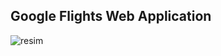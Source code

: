## Google Flights Web Application

![resim](https://github.com/user-attachments/assets/b5a4155d-cb19-4270-a99f-7c8a87429bbc)
